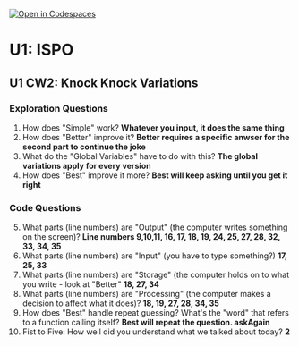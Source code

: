[![Open in Codespaces](https://classroom.github.com/assets/launch-codespace-2972f46106e565e64193e422d61a12cf1da4916b45550586e14ef0a7c637dd04.svg)](https://classroom.github.com/open-in-codespaces?assignment_repo_id=20404931)
# U1: ISPO
## U1 CW2: Knock Knock Variations
### Exploration Questions

1. How does "Simple" work? **Whatever you input, it does the same thing**
2. How does "Better" improve it? **Better requires a specific anwser for the second part to continue the joke**
3. What do the "Global Variables" have to do with this? **The global variations apply for every version**
4. How does "Best" improve it more? **Best will keep asking until you get it right**
   
### Code Questions
5. What parts (line numbers) are "Output" (the computer writes something on the screen)? **Line numbers 9,10,11, 16, 17, 18, 19, 24, 25, 27, 28, 32, 33, 34, 35**
6. What parts (line numbers) are "Input" (you have to type something?) **17, 25, 33**
7. What parts (line numbers) are "Storage" (the computer holds on to what you write - look at "Better" **18, 27, 34**
8. What parts (line numbers) are "Processing" (the computer makes a decision to affect what it does)? **18, 19, 27, 28, 34, 35**
9. How does "Best" handle repeat guessing? What's the "word" that refers to a function calling itself? **Best will repeat the question. askAgain**
10. Fist to Five:  How well did you understand what we talked about today? **2**

